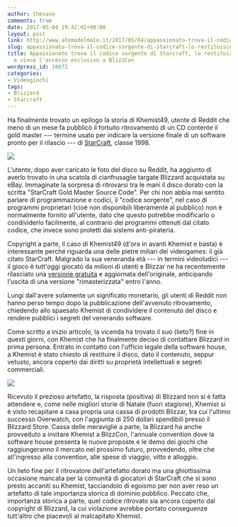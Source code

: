 ```yaml
---
author: thesave
comments: true
date: 2017-05-04 19:42:01+00:00
layout: post
link: http://www.atomodelmale.it/2017/05/04/appassionato-trova-il-codice-sorgente-di-starcraft-lo-restituisce-a-blizzard-e-vince-laccesso-esclusivo-a-blizzcon/
slug: appassionato-trova-il-codice-sorgente-di-starcraft-lo-restituisce-a-blizzard-e-vince-laccesso-esclusivo-a-blizzcon
title: Appassionato trova il codice sorgente di Starcraft, lo restituisce a Blizzard
  e vince l'accesso esclusivo a BlizzCon
wordpress_id: 18072
categories:
- Videogiochi
tags:
- Blizzard
- Starcraft
---
```


Ha finalmente trovato un epilogo la storia di Khemist49, utente di Reddit che meno di un mese fa pubblicò il fortuito ritrovamento di un CD contente il gold master --- termine usato per indicare la versione finale di un software pronto per il rilascio --- di [StarCraft](http://www.atomodelmale.it/2010/08/16/starcraft-ii-wings-of-liberty/), classe 1998.

![](http://www.atomodelmale.it/wp-content/uploads/2017/05/starcraft-001.jpg)

L'utente, dopo aver caricato le foto del disco su Reddit, ha aggiunto di averlo trovato in una scatola di cianfrusaglie targate Blizzard acquistata su eBay. Immaginate la sorpresa di ritrovarsi tra le mani il disco dorato con la scritta "StarCraft Gold Master Source Code". Per chi non abbia mai sentito parlare di programmazione e codici, il "codice sorgente", nel caso di programmi proprietari (cioè non disponibili liberamente al pubblico) non è normalmente fornito all'utente, dato che questo potrebbe modificarlo o condividerlo facilmente, al contrario dei programmi ottenuti dal citato codice, che invece sono protetti dai sistemi anti-pirateria.

Copyright a parte, il caso di Khemist49 (d'ora in avanti Khemist e basta) è interessante perché riguarda una delle pietre miliari dei videogames: il già citato StarCraft. Malgrado la sua veneranda età --- in termini videoludici --- il gioco è tutt'oggi giocato da milioni di utenti e Blizzar ne ha recentemente rilasciato una [versione gratuita](https://starcraft.com/it-it/) e aggiornata dell'originale, anticipando l'uscita di una versione "rimasterizzata" entro l'anno.



Lungi dall'avere solamente un significato monetario, gli utenti di Reddit non hanno perso tempo dopo la pubblicazione dell'avvenuto ritrovamento, chiedendo allo spaesato Khemist di condividere il contenuto del disco e rendere pubblici i segreti del venerando software.

Come scritto a inizio articolo, la vicenda ha trovato il suo (lieto?) fine in questi giorni, con Khemist che ha finalmente deciso di contattare Blizzard in prima persona. Entrato in contatto con l'ufficio legale della software house, a Khemist è stato chiesto di restituire il disco, dato il contenuto, seppur vetusto, ancora coperto dai diritti su proprietà intellettuali e segreti commerciali.

![](http://www.atomodelmale.it/wp-content/uploads/2017/05/starcraft-000.jpg)

Ricevuto il prezioso artefatto, la risposta (positiva) di Blizzard non si è fatta attendere e, come nelle migliori storie di Natale (fuori stagione), Khemist si è visto recapitare a casa propria una cassa di prodotti Blizzar, tra cui l'ultimo successo Overwatch, con l'aggiunta di 250 dollari spendibili presso il Blizzard Store. Cassa delle meraviglie a parte, la Blizzard ha anche provveduto a invitare Khemist a BlizzCon, l'annuale convention dove la software house presenta le nuove proposte e le demo dei giochi che raggiungeranno il mercato nel prossimo futuro, provvedendo, oltre che all'ingresso alla convention, alle spese di viaggio, vitto e alloggio.

Un lieto fine per il ritrovatore dell'artefatto dorato ma una ghiottissima occasione mancata per la comunità di giocatori di StarCraft che si sono presto accaniti su Khemist, tacciandolo di egoismo per non aver reso un artefatto di tale importanza storica di dominio pubblico. Peccato che, importanza storica a parte, quel codice ritrovato sia ancora coperto dal copyright di Blizzard, la cui violazione avrebbe portato conseguenze tutt'altro che piacevoli al malcapitato Khemist.
